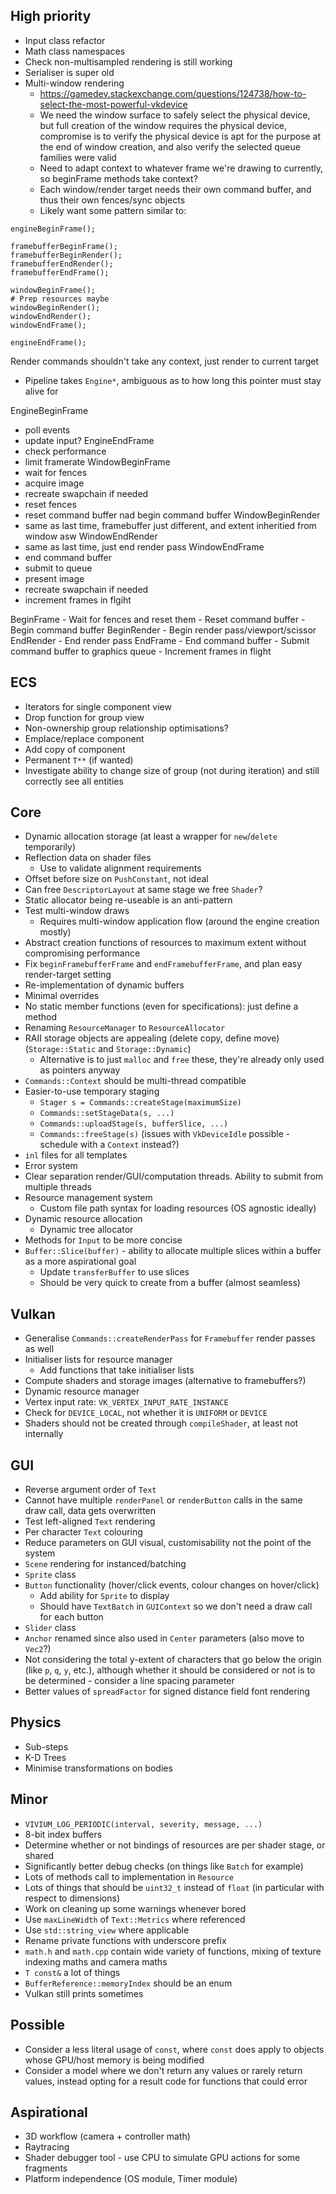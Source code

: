 
## High priority

- Input class refactor
- Math class namespaces
- Check non-multisampled rendering is still working
- Serialiser is super old
- Multi-window rendering
	- https://gamedev.stackexchange.com/questions/124738/how-to-select-the-most-powerful-vkdevice
	- We need the window surface to safely select the physical device, but full creation of the window requires the physical device, compromise is to verify the physical device is apt for the purpose at the end of window creation, and also verify the selected queue families were valid
	- Need to adapt context to whatever frame we're drawing to currently, so beginFrame methods take context?
	- Each window/render target needs their own command buffer, and thus their own fences/sync objects
	- Likely want some pattern similar to:
```
engineBeginFrame();

framebufferBeginFrame();
framebufferBeginRender();
framebufferEndRender();
framebufferEndFrame();

windowBeginFrame();
# Prep resources maybe
windowBeginRender();
windowEndRender();
windowEndFrame();

engineEndFrame();
```
Render commands shouldn't take any context, just render to current target
- Pipeline takes `Engine*`, ambiguous as to how long this pointer must stay alive for

EngineBeginFrame
- poll events
- update input?
EngineEndFrame
- check performance
- limit framerate
WindowBeginFrame
- wait for fences
- acquire image
- recreate swapchain if needed
- reset fences
- reset command buffer nad begin command buffer
WindowBeginRender
- same as last time, framebuffer just different, and extent inheritied from window asw
WindowEndRender
- same as last time, just end render pass
WindowEndFrame
- end command buffer
- submit to queue
- present image
- recreate swapchain if needed
- increment frames in flgiht

BeginFrame
	- Wait for fences and reset them
	- Reset command buffer
	- Begin command buffer
BeginRender
	- Begin render pass/viewport/scissor
EndRender
	- End render pass
EndFrame
	- End command buffer
	- Submit command buffer to graphics queue
	- Increment frames in flight
## ECS

- Iterators for single component view
- Drop function for group view
- Non-ownership group relationship optimisations?
- Emplace/replace component
- Add copy of component
- Permanent `T**` (if wanted)
- Investigate ability to change size of group (not during iteration) and still correctly see all entities
## Core

- Dynamic allocation storage (at least a wrapper for `new`/`delete`  temporarily)
- Reflection data on shader files
	- Use to validate alignment requirements
- Offset before size on `PushConstant`, not ideal
- Can free `DescriptorLayout` at same stage we free `Shader`?
- Static allocator being re-useable is an anti-pattern
- Test multi-window draws
	- Requires multi-window application flow (around the engine creation mostly)
- Abstract creation functions of resources to maximum extent without compromising performance
- Fix `beginFramebufferFrame` and `endFramebufferFrame`, and plan easy render-target setting
- Re-implementation of dynamic buffers
- Minimal overrides
- No static member functions (even for specifications): just define a method
- Renaming `ResourceManager` to `ResourceAllocator`
- RAII storage objects are appealing (delete copy, define move) (`Storage::Static` and `Storage::Dynamic`)
	- Alternative is to just `malloc` and `free` these, they're already only used as pointers anyway
- `Commands::Context` should be multi-thread compatible
- Easier-to-use temporary staging
	- `Stager s = Commands::createStage(maximumSize)`
	- `Commands::setStageData(s, ...)`
	- `Commands::uploadStage(s, bufferSlice, ...)`
	- `Commands::freeStage(s)` (issues with `VkDeviceIdle` possible - schedule with a `Context` instead?)
- `inl` files for all templates
- Error system
- Clear separation render/GUI/computation threads. Ability to submit from multiple threads
- Resource management system
	- Custom file path syntax for loading resources (OS agnostic ideally)
- Dynamic resource allocation
	- Dynamic tree allocator
- Methods for `Input` to be more concise
- `Buffer::Slice(buffer)` - ability to allocate multiple slices within a buffer as a more aspirational goal
	- Update `transferBuffer` to use slices
	- Should be very quick to create from a buffer (almost seamless)
## Vulkan

- Generalise `Commands::createRenderPass` for `Framebuffer` render passes as well
- Initialiser lists for resource manager
	- Add functions that take initialiser lists
- Compute shaders and storage images (alternative to framebuffers?)
- Dynamic resource manager
- Vertex input rate: `VK_VERTEX_INPUT_RATE_INSTANCE`
- Check for `DEVICE_LOCAL`, not whether it is `UNIFORM` or `DEVICE`
- Shaders should not be created through `compileShader`, at least not internally

## GUI

- Reverse argument order of `Text`
- Cannot have multiple `renderPanel` or `renderButton` calls in the same draw call, data gets overwritten
- Test left-aligned `Text` rendering
- Per character `Text` colouring
- Reduce parameters on GUI visual, customisability not the point of the system
- `Scene` rendering for instanced/batching
- `Sprite` class
- `Button` functionality (hover/click events, colour changes on hover/click)
	- Add ability for `Sprite` to display
	- Should have `TextBatch` in `GUIContext` so we don't need a draw call for each button
- `Slider` class
- `Anchor` renamed since also used in `Center` parameters (also move to `Vec2`?)
- Not considering the total y-extent of characters that go below the origin (like `p`, `q`, `y`, etc.), although whether it should be considered or not is to be determined - consider a line spacing parameter
- Better values of `spreadFactor` for signed distance field font rendering

## Physics

- Sub-steps
- K-D Trees
- Minimise transformations on bodies
## Minor

- `VIVIUM_LOG_PERIODIC(interval, severity, message, ...)`
- 8-bit index buffers
- Determine whether or not bindings of resources are per shader stage, or shared
- Significantly better debug checks (on things like `Batch` for example)
- Lots of methods call to implementation in `Resource`
- Lots of things that should be `uint32_t` instead of `float` (in particular with respect to dimensions)
- Work on cleaning up some warnings whenever bored
- Use `maxLineWidth` of `Text::Metrics` where referenced
- Use `std::string_view` where applicable
- Rename private functions with underscore prefix
- `math.h` and `math.cpp` contain wide variety of functions, mixing of texture indexing maths and camera maths
- `T const&` a lot of things
- `BufferReference::memoryIndex` should be an enum
- Vulkan still prints sometimes

## Possible

- Consider a less literal usage of `const`, where `const` does apply to objects whose GPU/host memory is being modified
- Consider a model where we don't return any values or rarely return values, instead opting for a result code for functions that could error
## Aspirational

- 3D workflow (camera + controller math)
- Raytracing
- Shader debugger tool - use CPU to simulate GPU actions for some fragments
- Platform independence (OS module, Timer module)
